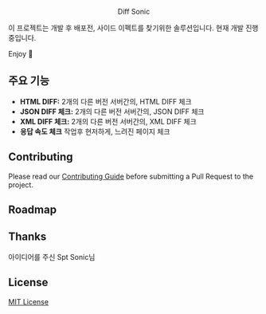 
<p align="center">
    Diff Sonic
</p>
이 프로젝트는 개발 후 배포전, 사이드 이펙트를 찾기위한 솔루션입니다. 현재 개발 진행중입니다.
<br>

Enjoy 🎉

## 주요 기능
- **HTML DIFF:** 2개의 다른 버전 서버간의, HTML DIFF 체크 
- **JSON DIFF 체크:** 2개의 다른 버전 서버간의, JSON DIFF 체크 
- **XML DIFF 체크:** 2개의 다른 버전 서버간의, XML DIFF 체크 
- **응답 속도 체크** 작업후 현저하게, 느려진 페이지 체크 

## Contributing

Please read our [Contributing Guide](./CONTRIBUTING.md) before submitting a Pull Request to the project.

## Roadmap

## Thanks 
아이디어를 주신 Spt Sonic님

## License

[MIT License](LICENSE.md)